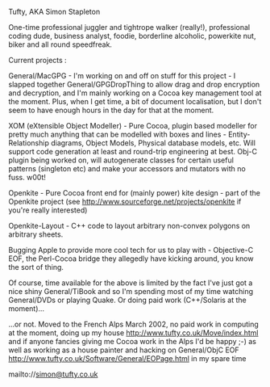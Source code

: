 Tufty, AKA Simon Stapleton


One-time professional juggler and tightrope walker (really!), professional coding dude, business analyst, foodie, borderline alcoholic, powerkite nut, biker and all round speedfreak.

Current projects : 

General/MacGPG - I'm working on and off on stuff for this project - I slapped together General/GPGDropThing to allow drag and drop encryption and decryption, and I'm mainly working on a Cocoa key management tool at the moment.  Plus, when I get time, a bit of document localisation, but I don't seem to have enough hours in the day for that at the moment.

XOM (eXtensible Object Modeller) - Pure Cocoa, plugin based modeller for pretty much anything that can be modelled with boxes and lines - Entity-Relationship diagrams, Object Models, Physical database models, etc.  Will support code generation at least and round-trip engineering at best.  Obj-C plugin being worked on, will autogenerate classes for certain useful patterns (singleton etc) and make your accessors and mutators with no fuss.  w00t!

Openkite - Pure Cocoa front end for (mainly power) kite design - part of the Openkite project (see http://www.sourceforge.net/projects/openkite if you're really interested)

Openkite-Layout - C++ code to layout arbitrary non-convex polygons on arbitrary sheets.

Bugging Apple to provide more cool tech for us to play with - Objective-C EOF, the Perl-Cocoa bridge they allegedly have kicking around, you know the sort of thing.

Of course, time available for the above is limited by the fact I've just got a nice shiny General/TiBook and so I'm spending most of my time watching General/DVDs or playing Quake.  Or doing paid work (C++/Solaris at the moment)...

...or not.  Moved to the French Alps March 2002, no paid work in computing at the moment, doing up my house http://www.tufty.co.uk/Move/index.html and if anyone fancies giving me Cocoa work in the Alps I'd be happy ;-) as well as working as a house painter and hacking on General/ObjC EOF http://www.tufty.co.uk/Software/General/EOPage.html in my spare time

mailto://simon@tufty.co.uk